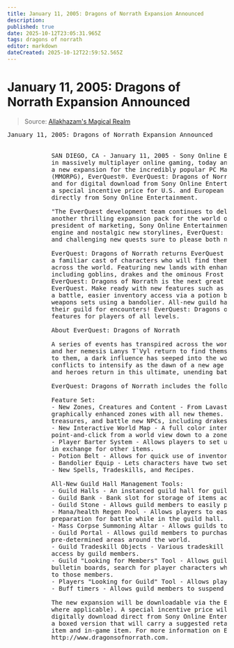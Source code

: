 ```yaml
---
title: January 11, 2005: Dragons of Norrath Expansion Announced
description: 
published: true
date: 2025-10-12T23:05:31.965Z
tags: dragons of norrath
editor: markdown
dateCreated: 2025-10-12T22:59:52.565Z
---
```


# January 11, 2005: Dragons of Norrath Expansion Announced
>Source: [Allakhazam's Magical Realm]([here](https://everquest.allakhazam.com/history/news-2005jan11.html))

<pre>
January 11, 2005: Dragons of Norrath Expansion Announced


            SAN DIEGO, CA - January 11, 2005 - Sony Online Entertainment Inc. (SOE), a worldwide leader 
            in massively multiplayer online gaming, today announced EverQuest®: Dragons of Norrath, 
            a new expansion for the incredibly popular PC Massively Multiplayer Online Role-Playing Game 
            (MMORPG), EverQuest®. EverQuest: Dragons of Norrath is scheduled to be available at retail 
            and for digital download from Sony Online Entertainment for U.S. $29.99 in February 2005 with 
            a special incentive price for U.S. and European consumers who pre-order and digitally download 
            directly from Sony Online Entertainment.

            "The EverQuest development team continues to deliver new content, adventures and features in yet 
            another thrilling expansion pack for the world of EverQuest," said Michael Lustenberger, vice 
            president of marketing, Sony Online Entertainment. "Combining the power of the new graphics 
            engine and nostalgic new storylines, EverQuest: Dragons of Norrath offers a beautiful new world 
            and challenging new quests sure to please both new and veteran EverQuest players alike."

            EverQuest: Dragons of Norrath returns EverQuest to its original foundation with appearances from 
            a familiar cast of characters who will find themselves at the forefront of events transpiring 
            across the world. Featuring new lands with enhanced graphics, bold new storylines, updated creatures 
            including goblins, drakes and the ominous Frost Giant, and all-new guild management tools, 
            EverQuest: Dragons of Norrath is the next great expansion pack for the fantasy adventure that is 
            EverQuest. Make ready with new features such as the ability to regenerate your mana/health before 
            a battle, easier inventory access via a potion belt, and the ability and to quickly swap pre-arranged 
            weapons sets using a bandolier. All-new guild hall management tools allow players to easily ready 
            their guild for encounters! EverQuest: Dragons of Norrath is bursting with new adventures and 
            features for players of all levels. 

            About EverQuest: Dragons of Norrath

            A series of events has transpired across the world of Norrath and the familiar faces of Firiona Vie 
            and her nemesis Lanys T`Vyl return to find themselves at the forefront of these events. Unbeknownst 
            to them, a dark influence has seeped into the world of Norrath causing new tensions to arise and 
            conflicts to intensify as the dawn of a new age emerges. The Age of War is upon the people of Norrath 
            and heroes return in this ultimate, unending battle between good and evil. 

            EverQuest: Dragons of Norrath includes the following features:

            Feature Set:
            - New Zones, Creatures and Content - From Lavastorm to the Thundercrest Isles, adventure in 
            graphically enhanced zones with all new themes. Brave challenging new quests, discover new 
            treasures, and battle new NPCs, including drakes, goblins and fierce dragons.
            - New Interactive World Map - A full color interactive map of the world allows players to 
            point-and-click from a world view down to a zone view of the traditional line maps.
            - Player Barter System - Allows players to set up their own method of giving platinum or items 
            in exchange for other items.
            - Potion Belt - Allows for quick use of inventory items.
            - Bandolier Equip - Lets characters have two sets of pre-arranged weapons for each hand.
            - New Spells, Tradeskills, and Recipes.

            All-New Guild Hall Management Tools:
            - Guild Halls - An instanced guild hall for guild members to meet and prepare for playing. 
            - Guild Bank - Bank slot for storage of items accessible by all designated members of a guild.
            - Guild Stone - Allows guild members to easily port to the Instanced Guild Hall.
            - Mana/health Regen Pool - Allows players to easily regenerate their mana and health in 
            preparation for battle while in the guild hall.
            - Mass Corpse Summoning Altar - Allows guilds to summon guild corpses en masse to the altar room.
            - Guild Portal - Allows guild members to purchase the ability to have a persistent port to 
            pre-determined areas around the world. 
            - Guild Tradeskill Objects - Various tradeskill tools are located in the guild hall for easy 
            access by guild members.
            - Guild "Looking for Members" Tool - Allows guilds to recruit by placing persistent "ads" on 
            bulletin boards, search for player characters who match guild criteria and send in-game emails 
            to those members.
            - Players "Looking for Guild" Tool - Allows players to find guilds recruiting members. 
            - Buff timers - Allows guild members to suspend buff timers while in guild halls. 

            The new expansion will be downloadable via the EverQuest Station Store for U.S. $29.99 (plus tax 
            where applicable). A special incentive price will be available to consumers who pre-order and 
            digitally download direct from Sony Online Entertainment. Additionally, retailers will be offering 
            a boxed version that will carry a suggested retail price of $29.99, which includes a special in-box 
            item and in-game item. For more information on EverQuest: Dragons of Norrath, please visit: 
            http://www.dragonsofnorrath.com. 

</pre>